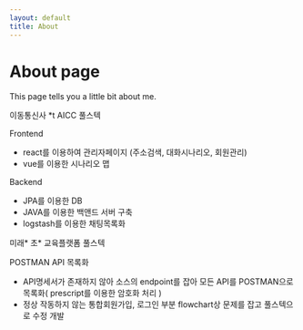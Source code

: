 ```yaml
---
layout: default
title: About
---
```

# About page

This page tells you a little bit about me.

이동통신사 *t AICC 풀스텍

Frontend
- react를 이용하여 관리자페이지 (주소검색, 대화시나리오, 회원관리)
- vue를 이용한 시나리오 맵

Backend
- JPA를 이용한 DB
- JAVA를 이용한 백앤드 서버 구축
- logstash를 이용한 채팅목록화

미래* 초* 교육플랫폼 풀스텍

POSTMAN API 목록화 
- API명세서가 존재하지 않아 소스의 endpoint를 잡아 모든 API를 POSTMAN으로 목록화( prescript를 이용한 암호화 처리 )
- 정상 작동하지 않는 통합회원가입, 로그인 부분 flowchart상 문제를 잡고 풀스텍으로 수정 개발

